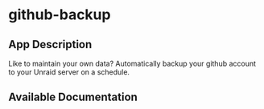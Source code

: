 # github-backup

## App Description

Like to maintain your own data? Automatically backup your github account to your Unraid server on a schedule.

## Available Documentation

